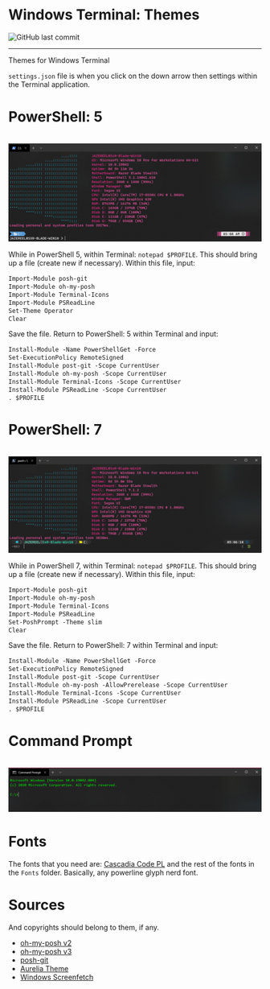 # Windows Terminal: Themes

![GitHub last commit](https://img.shields.io/github/last-commit/nnk95/Windows-Terminal-Themes?style=for-the-badge)

---
Themes for Windows Terminal

`settings.json` file is when you click on the down arrow then settings within the Terminal application.

# PowerShell: 5
<br>
<img src="Screenshots/PS_5.png">

While in PowerShell 5, within Terminal: `notepad $PROFILE`. This should bring up a file (create new if necessary). Within this file, input:

```
Import-Module posh-git
Import-Module oh-my-posh
Import-Module Terminal-Icons
Import-Module PSReadLine
Set-Theme Operator
Clear
```

Save the file. Return to PowerShell: 5 within Terminal and input:
```
Install-Module -Name PowerShellGet -Force
Set-ExecutionPolicy RemoteSigned
Install-Module post-git -Scope CurrentUser
Install-Module oh-my-posh -Scope CurrentUser
Install-Module Terminal-Icons -Scope CurrentUser
Install-Module PSReadLine -Scope CurrentUser
. $PROFILE
```

# PowerShell: 7
<br>
<img src="Screenshots/PS_7.png">

While in PowerShell 7, within Terminal: `notepad $PROFILE`. This should bring up a file (create new if necessary). Within this file, input:

```
Import-Module posh-git
Import-Module oh-my-posh
Import-Module Terminal-Icons
Import-Module PSReadLine
Set-PoshPrompt -Theme slim
Clear
```

Save the file. Return to PowerShell: 7 within Terminal and input:
```
Install-Module -Name PowerShellGet -Force
Set-ExecutionPolicy RemoteSigned
Install-Module post-git -Scope CurrentUser
Install-Module oh-my-posh -AllowPrerelease -Scope CurrentUser
Install-Module Terminal-Icons -Scope CurrentUser
Install-Module PSReadLine -Scope CurrentUser
. $PROFILE
```

# Command Prompt
<br>
<img src="Screenshots/CMD.png">

# Fonts
The fonts that you need are:
[Cascadia Code PL](https://github.com/microsoft/cascadia-code/releases) and the rest of the fonts in the `Fonts` folder. Basically, any powerline glyph nerd font.


# Sources
And copyrights should belong to them, if any.

- [oh-my-posh v2](https://github.com/JanDeDobbeleer/oh-my-posh)
- [oh-my-posh v3](https://github.com/JanDeDobbeleer/oh-my-posh3)
- [posh-git](https://github.com/dahlbyk/posh-git)
- [Aurelia Theme](https://github.com/mobilemancer/windows-terminal-aurelia)
- [Windows Screenfetch](https://github.com/JulianChow94/Windows-screenFetch)
